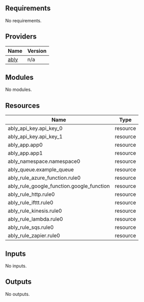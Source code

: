 ## Requirements

No requirements.

## Providers

| Name | Version |
|------|---------|
| <a name="provider_ably"></a> [ably](#provider\_ably) | n/a |

## Modules

No modules.

## Resources

| Name | Type |
|------|------|
| ably_api_key.api_key_0 | resource |
| ably_api_key.api_key_1 | resource |
| ably_app.app0 | resource |
| ably_app.app1 | resource |
| ably_namespace.namespace0 | resource |
| ably_queue.example_queue | resource |
| ably_rule_azure_function.rule0 | resource |
| ably_rule_google_function.google_function | resource |
| ably_rule_http.rule0 | resource |
| ably_rule_ifttt.rule0 | resource |
| ably_rule_kinesis.rule0 | resource |
| ably_rule_lambda.rule0 | resource |
| ably_rule_sqs.rule0 | resource |
| ably_rule_zapier.rule0 | resource |

## Inputs

No inputs.

## Outputs

No outputs.
